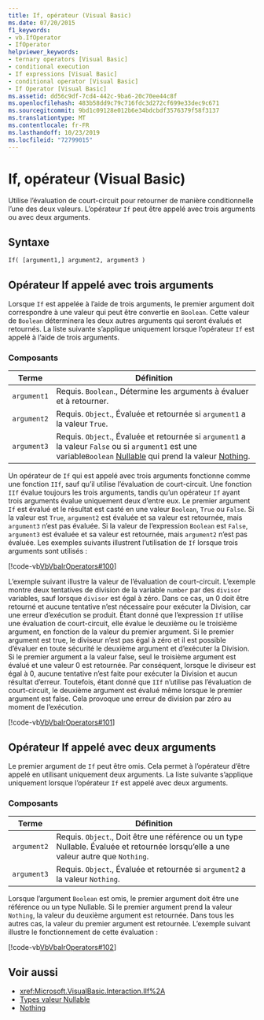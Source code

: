 ```yaml
---
title: If, opérateur (Visual Basic)
ms.date: 07/20/2015
f1_keywords:
- vb.IfOperator
- IfOperator
helpviewer_keywords:
- ternary operators [Visual Basic]
- conditional execution
- If expressions [Visual Basic]
- conditional operator [Visual Basic]
- If Operator [Visual Basic]
ms.assetid: dd56c9df-7cd4-442c-9ba6-20c70ee44c8f
ms.openlocfilehash: 483b58dd9c79c716fdc3d272cf699e33dec9c671
ms.sourcegitcommit: 9bd1c09128e012b6e34bdcbdf3576379f58f3137
ms.translationtype: MT
ms.contentlocale: fr-FR
ms.lasthandoff: 10/23/2019
ms.locfileid: "72799015"
---
```

# <a name="if-operator-visual-basic"></a>If, opérateur (Visual Basic)

Utilise l’évaluation de court-circuit pour retourner de manière conditionnelle l’une des deux valeurs. L’opérateur `If` peut être appelé avec trois arguments ou avec deux arguments.

## <a name="syntax"></a>Syntaxe

```vb
If( [argument1,] argument2, argument3 )
```

## <a name="if-operator-called-with-three-arguments"></a>Opérateur If appelé avec trois arguments

Lorsque `If` est appelée à l’aide de trois arguments, le premier argument doit correspondre à une valeur qui peut être convertie en `Boolean`. Cette valeur de `Boolean` déterminera les deux autres arguments qui seront évalués et retournés. La liste suivante s’applique uniquement lorsque l’opérateur `If` est appelé à l’aide de trois arguments.

### <a name="parts"></a>Composants

|Terme|Définition|
|---|---|
|`argument1`|Requis. `Boolean`., Détermine les arguments à évaluer et à retourner.|
|`argument2`|Requis. `Object`., Évaluée et retournée si `argument1` a la valeur `True`.|
|`argument3`|Requis. `Object`., Évaluée et retournée si `argument1` a la valeur `False` ou si `argument1` est une variable`Boolean` [Nullable](../../../visual-basic/programming-guide/language-features/data-types/nullable-value-types.md) qui prend la valeur [Nothing](../../../visual-basic/language-reference/nothing.md).|

Un opérateur de `If` qui est appelé avec trois arguments fonctionne comme une fonction `IIf`, sauf qu’il utilise l’évaluation de court-circuit. Une fonction `IIf` évalue toujours les trois arguments, tandis qu’un opérateur `If` ayant trois arguments évalue uniquement deux d’entre eux. Le premier argument `If` est évalué et le résultat est casté en une valeur `Boolean`, `True` ou `False`. Si la valeur est `True`, `argument2` est évaluée et sa valeur est retournée, mais `argument3` n’est pas évaluée. Si la valeur de l’expression `Boolean` est `False`, `argument3` est évaluée et sa valeur est retournée, mais `argument2` n’est pas évaluée. Les exemples suivants illustrent l’utilisation de `If` lorsque trois arguments sont utilisés :

[!code-vb[VbVbalrOperators#100](~/samples/snippets/visualbasic/VS_Snippets_VBCSharp/VbVbalrOperators/VB/Class4.vb#100)]

L’exemple suivant illustre la valeur de l’évaluation de court-circuit. L’exemple montre deux tentatives de division de la variable `number` par des `divisor` variables, sauf lorsque `divisor` est égal à zéro. Dans ce cas, un 0 doit être retourné et aucune tentative n’est nécessaire pour exécuter la Division, car une erreur d’exécution se produit. Étant donné que l’expression `If` utilise une évaluation de court-circuit, elle évalue le deuxième ou le troisième argument, en fonction de la valeur du premier argument. Si le premier argument est true, le diviseur n’est pas égal à zéro et il est possible d’évaluer en toute sécurité le deuxième argument et d’exécuter la Division. Si le premier argument a la valeur false, seul le troisième argument est évalué et une valeur 0 est retournée. Par conséquent, lorsque le diviseur est égal à 0, aucune tentative n’est faite pour exécuter la Division et aucun résultat d’erreur. Toutefois, étant donné que `IIf` n’utilise pas l’évaluation de court-circuit, le deuxième argument est évalué même lorsque le premier argument est false. Cela provoque une erreur de division par zéro au moment de l’exécution.

[!code-vb[VbVbalrOperators#101](~/samples/snippets/visualbasic/VS_Snippets_VBCSharp/VbVbalrOperators/VB/Class4.vb#101)]

## <a name="if-operator-called-with-two-arguments"></a>Opérateur If appelé avec deux arguments

Le premier argument de `If` peut être omis. Cela permet à l’opérateur d’être appelé en utilisant uniquement deux arguments. La liste suivante s’applique uniquement lorsque l’opérateur `If` est appelé avec deux arguments.

### <a name="parts"></a>Composants

|Terme|Définition|
|---|---|
|`argument2`|Requis. `Object`., Doit être une référence ou un type Nullable. Évaluée et retournée lorsqu’elle a une valeur autre que `Nothing`.|
|`argument3`|Requis. `Object`., Évaluée et retournée si `argument2` a la valeur `Nothing`.|

Lorsque l’argument `Boolean` est omis, le premier argument doit être une référence ou un type Nullable. Si le premier argument prend la valeur `Nothing`, la valeur du deuxième argument est retournée. Dans tous les autres cas, la valeur du premier argument est retournée. L’exemple suivant illustre le fonctionnement de cette évaluation :

[!code-vb[VbVbalrOperators#102](~/samples/snippets/visualbasic/VS_Snippets_VBCSharp/VbVbalrOperators/VB/Class4.vb#102)]

## <a name="see-also"></a>Voir aussi

- <xref:Microsoft.VisualBasic.Interaction.IIf%2A>
- [Types valeur Nullable](../../programming-guide/language-features/data-types/nullable-value-types.md)
- [Nothing](../nothing.md)
